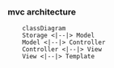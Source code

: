 ### mvc architecture

```mermaid
	classDiagram
	Storage <|--|> Model
	Model <|--|> Controller
	Controller <|--|> View
	View <|--|> Template
```
